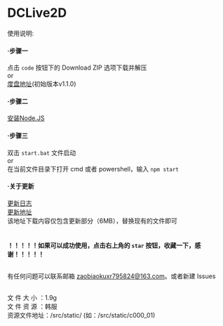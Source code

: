 # DCLive2D

使用说明:

#### ·步骤一
 点击 ```code``` 按钮下的 Download ZIP 选项下载并解压<br />
 or<br />
 [度盘地址](https://pan.baidu.com/s/1DPawE6L0-TxGjc0Gxv2r1Q?pwd=dc23)(初始版本v1.1.0)<br />

#### ·步骤二
 [安装Node.JS](https://nodejs.org/en/)

#### ·步骤三
 双击 ```start.bat``` 文件启动<br />
 or<br />
 在当前文件目录下打开 cmd 或者 powershell，输入 ```npm start```
 
#### ·关于更新
 [更新日志](https://github.com/Mobbbb/DCLive2D/releases)<br />
 [更新地址](https://github.com/Mobbbb/DCLive2D/tree/without-static)<br />
 该地址下载内容仅包含更新部分（6MB），替换现有的文件即可
<br /><br />
 #### ！！！！！如果可以成功使用，点击右上角的 ```star``` 按钮，收藏一下，感谢！！！！！

##
有任何问题可以联系邮箱 zaobiaokuxr795824@163.com。或者新建 Issues

##

文 件 大 小 ：1.9g<br />
文 件 资 源 ：韩服<br />
资源文件地址：/src/static/ (如：/src/static/c000_01)
